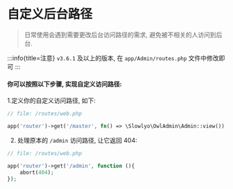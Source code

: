 # 自定义后台路径

> 日常使用会遇到需要更改后台访问路径的需求, 避免被不相关的人访问到后台.

:::info{title=注意}
`v3.6.1` 及以上的版本, 在 `app/Admin/routes.php` 文件中修改即可
:::

#### 你可以按照以下步骤, 实现自定义访问路径:

1.定义你的自定义访问路径, 如下:
```php
// file: /routes/web.php

app('router')->get('/master', fn() => \Slowlyo\OwlAdmin\Admin::view());
```


2. 处理原本的 `/admin` 访问路径, 让它返回 404:

```php
// file: /routes/web.php

app('router')->get('/admin', function (){
    abort(404);
});
```
